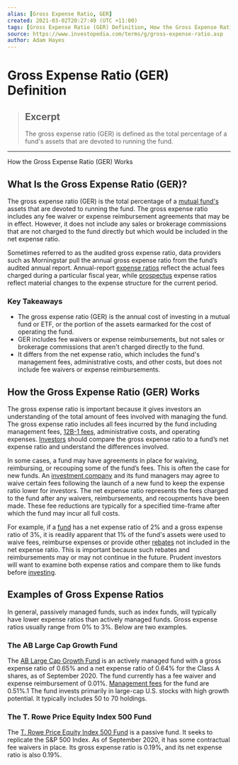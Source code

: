 ```yaml
---
alias: [Gross Expense Ratio, GER]
created: 2021-03-02T20:27:49 (UTC +11:00)
tags: [Gross Expense Ratio (GER) Definition, How the Gross Expense Ratio (GER) Works]
source: https://www.investopedia.com/terms/g/gross-expense-ratio.asp
author: Adam Hayes
---
```


# Gross Expense Ratio (GER) Definition

> ## Excerpt
> The gross expense ratio (GER) is defined as the total percentage of a fund's assets that are devoted to running the fund.

---

How the Gross Expense Ratio (GER) Works
## What Is the Gross Expense Ratio (GER)?

The gross expense ratio (GER) is the total percentage of a [mutual fund's](https://www.investopedia.com/terms/m/mutualfund.asp) assets that are devoted to running the fund. The gross expense ratio includes any fee waiver or expense reimbursement agreements that may be in effect. However, it does not include any sales or brokerage commissions that are not charged to the fund directly but which would be included in the net expense ratio.

Sometimes referred to as the audited gross expense ratio, data providers such as Morningstar pull the annual gross expense ratio from the fund’s audited annual report. Annual-report [expense ratios](https://www.investopedia.com/terms/e/expenseratio.asp) reflect the actual fees charged during a particular fiscal year, while [prospectus](https://www.investopedia.com/terms/p/prospectus.asp) expense ratios reflect material changes to the expense structure for the current period.

### Key Takeaways

-   The gross expense ratio (GER) is the annual cost of investing in a mutual fund or ETF, or the portion of the assets earmarked for the cost of operating the fund.
-   GER includes fee waivers or expense reimbursements, but not sales or brokerage commissions that aren't charged directly to the fund.
-   It differs from the net expense ratio, which includes the fund's management fees, administrative costs, and other costs, but does not include fee waivers or expense reimbursements.

## How the Gross Expense Ratio (GER) Works

The gross expense ratio is important because it gives investors an understanding of the total amount of fees involved with managing the fund. The gross expense ratio includes all fees incurred by the fund including management fees, [12B-1 fees](https://www.investopedia.com/terms/1/12b-1fees.asp), administrative costs, and operating expenses. [Investors](https://www.investopedia.com/terms/i/investor.asp) should compare the gross expense ratio to a fund’s net expense ratio and understand the differences involved.

In some cases, a fund may have agreements in place for waiving, reimbursing, or recouping some of the fund’s fees. This is often the case for new funds. An [investment company](https://www.investopedia.com/terms/i/investmentcompany.asp) and its fund managers may agree to waive certain fees following the launch of a new fund to keep the expense ratio lower for investors. The net expense ratio represents the fees charged to the fund after any waivers, reimbursements, and recoupments have been made. These fee reductions are typically for a specified time-frame after which the fund may incur all full costs.

For example, if a [fund](https://www.investopedia.com/terms/f/fund.asp) has a net expense ratio of 2% and a gross expense ratio of 3%, it is readily apparent that 1% of the fund's assets were used to waive fees, reimburse expenses or provide other [rebates](https://www.investopedia.com/terms/r/rebate.asp) not included in the net expense ratio. This is important because such rebates and reimbursements may or may not continue in the future. Prudent investors will want to examine both expense ratios and compare them to like funds before [investing](https://www.investopedia.com/terms/i/investing.asp).

## Examples of Gross Expense Ratios

In general, passively managed funds, such as index funds, will typically have lower expense ratios than actively managed funds. Gross expense ratios usually range from 0% to 3%. Below are two examples.

### The AB Large Cap Growth Fund

The [AB Large Cap Growth Fund](https://www.alliancebernstein.com/abcom/Product_Center/3_Vehicle/MF/Equity/Growth/Large_Cap_Growth.htm?shareclass=Advisor) is an actively managed fund with a gross expense ratio of 0.65% and a net expense ratio of 0.64% for the Class A shares, as of September 2020. The fund currently has a fee waiver and expense reimbursement of 0.01%. [Management fees](https://www.investopedia.com/terms/m/managementfee.asp) for the fund are 0.51%.1 The fund invests primarily in large-cap U.S. stocks with high growth potential. It typically includes 50 to 70 holdings.

### The T. Rowe Price Equity Index 500 Fund

The [T. Rowe Price Equity Index 500 Fund](https://www3.troweprice.com/fb2/fbkweb/expenses.do?ticker=PREIX) is a passive fund. It seeks to replicate the S&P 500 Index. As of September 2020, it has some contractual fee waivers in place. Its gross expense ratio is 0.19%, and its net expense ratio is also 0.19%.
